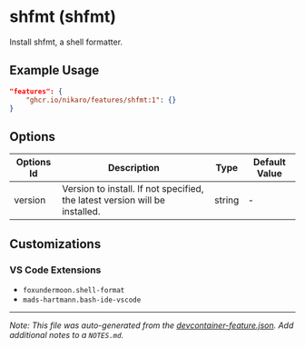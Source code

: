 
# shfmt (shfmt)

Install shfmt, a shell formatter.

## Example Usage

```json
"features": {
    "ghcr.io/nikaro/features/shfmt:1": {}
}
```

## Options

| Options Id | Description | Type | Default Value |
|-----|-----|-----|-----|
| version | Version to install. If not specified, the latest version will be installed. | string | - |

## Customizations

### VS Code Extensions

- `foxundermoon.shell-format`
- `mads-hartmann.bash-ide-vscode`



---

_Note: This file was auto-generated from the [devcontainer-feature.json](https://github.com/nikaro/features/blob/main/src/shfmt/devcontainer-feature.json).  Add additional notes to a `NOTES.md`._

